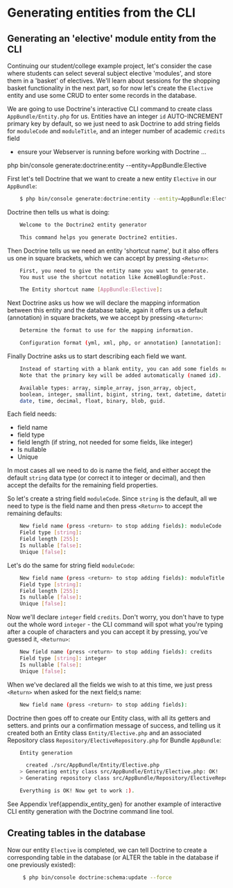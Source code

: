 
# Generating entities from the CLI

## Generating an 'elective' module entity from the CLI

Continuing our student/college example project, let's consider the case where  students can select several subject elective 'modules', and store them in a 'basket' of electives. We'll learn about sessions for the shopping basket functionality in the next part, so for now let's create the `Elective` entity and use some CRUD to enter some records in the database.

We are going to use Doctrine's interactive CLI command to create class `AppBundle/Entity.php` for us. Entities have an integer `id` AUTO-INCREMENT primary key by default, so we just need to ask Doctrine to add string fields for `moduleCode` and `moduleTitle`, and an integer number of academic `credits` field
- ensure your Webserver is running before working with Doctrine ...

php bin/console generate:doctrine:entity --entity=AppBundle:Elective

First let's tell Doctrine that we want to create a new entity `Elective` in our `AppBundle`:

```bash
    $ php bin/console generate:doctrine:entity --entity=AppBundle:Elective
```

Doctrine then tells us what is doing:

```bash
    Welcome to the Doctrine2 entity generator

    This command helps you generate Doctrine2 entities.
```

Then Doctrine tells us we need an entity 'shortcut name', but it also offers us one in square brackets, which we can accept by pressing `<Return>`:

```bash
    First, you need to give the entity name you want to generate.
    You must use the shortcut notation like AcmeBlogBundle:Post.

    The Entity shortcut name [AppBundle:Elective]:
```

Next Doctrine asks us how we will declare the mapping information between this entity and the database table, again it offers us a default (annotation) in square brackets, we we accept by  pressing `<Return>`:

```bash
    Determine the format to use for the mapping information.

    Configuration format (yml, xml, php, or annotation) [annotation]:
```

Finally Doctrine asks us to start describing each field we want.

```bash
    Instead of starting with a blank entity, you can add some fields now.
    Note that the primary key will be added automatically (named id).

    Available types: array, simple_array, json_array, object,
    boolean, integer, smallint, bigint, string, text, datetime, datetimetz,
    date, time, decimal, float, binary, blob, guid.
```

Each field needs:

- field name
- field type
- field length (if string, not needed for some fields, like integer)
- Is nullable
- Unique

In most cases all we need to do is name the field, and either accept the default `string` data type (or correct it to integer or decimal), and then accept the defailts for the remaining field properties.

So let's create a string field `moduleCode`. Since `string` is the default, all we need to type is the field name and then press `<Return>` to accept the remaining defaults:

```bash
    New field name (press <return> to stop adding fields): moduleCode
    Field type [string]:
    Field length [255]:
    Is nullable [false]:
    Unique [false]:
```

Let's do the same for string field `moduleCode`:

```bash
    New field name (press <return> to stop adding fields): moduleTitle
    Field type [string]:
    Field length [255]:
    Is nullable [false]:
    Unique [false]:
```

Now we'll declare `integer` field `credits`. Don't worry, you don't have to type out the whole word `integer` - the CLI command will spot what you're typing after a couple of characters and you can accept it by pressing, you've guessed it, `<Returnu>`:

``` bash
    New field name (press <return> to stop adding fields): credits
    Field type [string]: integer
    Is nullable [false]:
    Unique [false]:
```

When we've declared all the fields we wish to at this time, we just press `<Return>` when asked for the next field;s name:

```bash
    New field name (press <return> to stop adding fields):
```


Doctrine then goes off to create our Entity class, with all its getters and setters. and prints our a confirmation message of success, and telling us it created both an Entity class `Entity/Elective.php` and an associated Repository class `Repository/ElectiveRepository.php` for Bundle `AppBundle`:

```bash
    Entity generation

      created ./src/AppBundle/Entity/Elective.php
    > Generating entity class src/AppBundle/Entity/Elective.php: OK!
    > Generating repository class src/AppBundle/Repository/ElectiveRepository.php: OK!

    Everything is OK! Now get to work :).
```

See Appendix \ref{appendix_entity_gen} for another example of interactive CLI entity generation with the Doctrine command line tool.


## Creating tables in the database

Now our entity  `Elective` is completed, we can tell Doctrine to create a corresponding table in the database (or ALTER the table in the database if one previously existed):

```bash
     $ php bin/console doctrine:schema:update --force
```

